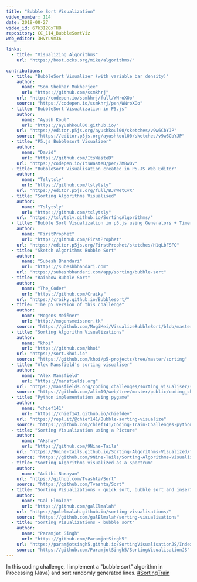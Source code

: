 ```yaml
---
title: "Bubble Sort Visualization"
video_number: 114
date: 2018-08-27
video_id: 67k3I2GxTH8
repository: CC_114_BubbleSortViz
web_editor: 3HVrL9m36

links:
  - title: "Visualizing Algorithms"
    url: "https://bost.ocks.org/mike/algorithms/"

contributions:
  - title: "BubbleSort Visualizer (with variable bar density)"
    author:
      name: "Som Shekhar Mukherjee"
      url: "https://github.com/ssmkhrj"
    url: "http://codepen.io/ssmkhrj/full/WNroXOo"
    source: "https://codepen.io/ssmkhrj/pen/WNroXOo"
  - title: "BubbleSort Visualization in P5.js"
    author:
      name: "Ayush Koul"
      url: "https://ayushkoul00.github.io/"
    url: "https://editor.p5js.org/ayushkoul00/sketches/v9w6CbYJP"
    source: "https://editor.p5js.org/ayushkoul00/sketches/v9w6CbYJP"
  - title: "P5.js Bubblesort Visualizer"
    author:
      name: "David"
      url: "https://github.com/ItsWasteD"
    url: "https://codepen.io/ItsWasteD/pen/ZMBwOv"
  - title: "BubbleSort Visualisation created in P5.JS Web Editor"
    author:
      name: "Tslytsly"
      url: "https://github.com/tslytsly"
    url: "https://editor.p5js.org/full/BJrWetCvX"
  - title: "Sorting Algorithms Visualised"
    author:
      name: "Tslytsly"
      url: "https://github.com/tslytsly"
    url: "https://tslytsly.github.io/SortingAlgorithms/"
  - title: "Bubble Sort Visualization in p5.js using Generators + Timer"
    author:
      name: "FirstProphet"
      url: "https://github.com/FirstProphet"
    url: "https://editor.p5js.org/FirstProphet/sketches/H1qLbFSFQ"
  - title: "Sketch Algorithms Bubble Sort"
    author:
      name: "Subesh Bhandari"
      url: "https://subeshbhandari.com"
    url: "https://subeshbhandari.com/app/sorting/bubble-sort"
  - title: "Rainbow Bubble Sort"
    author:
      name: "The_Coder"
      url: "https://github.com/Craiky"
    url: "https://craiky.github.io/Bubblesort/"
  - title: "The p5 version of this challenge"
    author:
      name: "Mogens Meißner"
      url: "http://mogensmeissner.tk"
    source: "https://github.com/MogiMei/VisualizeBubbleSort/blob/master/sketch.js"
  - title: "Sorting Algorithm Visualizations"
    author:
      name: "khoi"
      url: "https://github.com/khoi"
    url: "https://sort.khoi.io"
    source: "https://github.com/khoi/p5-projects/tree/master/sorting"
  - title: "Alex Mansfield's sorting visualiser"
    author:
      name: "Alex Mansfield"
      url: "https://mansfields.org"
    url: "https://mansfields.org/coding_challenges/sorting_visualiser/sorter.html?algo=bubble"
    source: "https://github.com/alim19/web/tree/master/public/coding_challenges/sorting_visualiser/"
  - title: "Python implementation using pygame"
    author:
      name: "chief141"
      url: "https://chief141.github.io/chiefdev"
    url: "https://repl.it/@chief141/Bubble-sorting-visualize"
    source: "https://github.com/chief141/Coding-Train-Challenges-python/tree/master/bubble_sorting_visualize"
  - title: "Sorting Visualization using a Picture"
    author:
      name: "Akshay"
      url: "https://github.com/9Nine-Tails"
    url: "https://9nine-tails.github.io/Sorting-Algorithms-Visualized/"
    source: "https://github.com/9Nine-Tails/Sorting-Algorithms-Visualized"
  - title: "Sorting Algorithms visualized as a Spectrum"
    author:
      name: "Adithi Narayan"
    url: "https://github.com/Tvashta/Sort"
    source: "https://github.com/Tvashta/Sort"
  - title: "Sorting Visualizations - quick sort, bubble sort and insertion sort"
    author:
      name: "Gal Elmalah"
      url: "https://github.com/galElmalah"
    url: "https://galelmalah.github.io/sorting-visualisations/"
    source: "https://github.com/galElmalah/sorting-visualisations"
  - title: "Sorting Visualizations - bubble sort"
    author:
      name: "Paramjot Singh"
      url: "https://github.com/ParamjotSingh5"
    url: "https://paramjotsingh5.github.io/SortingVisualisationJS/Index.html"
    source: "https://github.com/ParamjotSingh5/SortingVisualisationJS"
---
```


In this coding challenge, I implement a "bubble sort" algorithm in Processing (Java) and sort randomly generated lines. [#SortingTrain](https://twitter.com/hashtag/SortingTrain)
